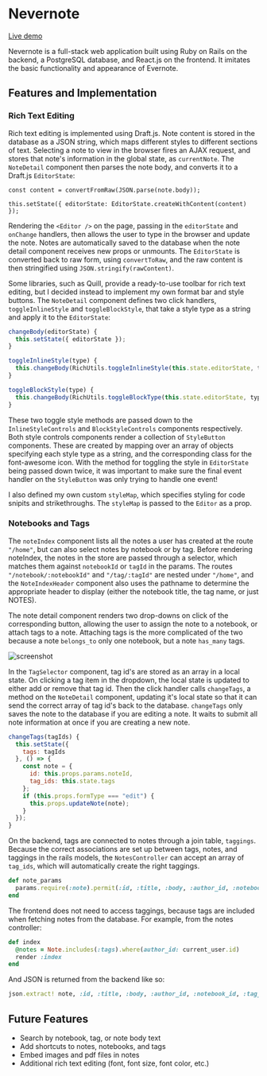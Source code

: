 # Nevernote

[Live demo][heroku]

[heroku]: https://nevernote.herokuapp.com/

Nevernote is a full-stack web application built using Ruby on Rails on the backend, a PostgreSQL database, and React.js on the frontend.  It imitates the basic functionality and appearance of Evernote.

## Features and Implementation

### Rich Text Editing

Rich text editing is implemented using Draft.js.  Note content is stored in the database as a JSON string, which maps different styles to different sections of text.  Selecting a note to view in the browser fires an AJAX request, and stores that note's information in the global state, as `currentNote`. The `NoteDetail` component then parses the note body, and converts it to a Draft.js `EditorState`:

`const content = convertFromRaw(JSON.parse(note.body));`

`this.setState({ editorState: EditorState.createWithContent(content) });`


Rendering the `<Editor />` on the page, passing in the `editorState` and `onChange` handlers, then allows the user to type in the browser and update the note.  Notes are automatically saved to the database when the note detail component receives new props or unmounts.  The `EditorState` is converted back to raw form, using `convertToRaw`, and the raw content is then stringified using `JSON.stringify(rawContent)`.

Some libraries, such as Quill, provide a ready-to-use toolbar for rich text editing, but I decided instead to implement my own format bar and style buttons.  The `NoteDetail` component defines two click handlers, `toggleInlineStyle` and `toggleBlockStyle`, that take a style type as a string and apply it to the `EditorState`:

```javascript
changeBody(editorState) {
  this.setState({ editorState });
}

toggleInlineStyle(type) {
  this.changeBody(RichUtils.toggleInlineStyle(this.state.editorState, type));
}

toggleBlockStyle(type) {
  this.changeBody(RichUtils.toggleBlockType(this.state.editorState, type));
}
```

These two toggle style methods are passed down to the `InlineStyleControls` and `BlockStyleControls` components respectively.  Both style controls components render a collection of `StyleButton` components.  These are created by mapping over an array of objects specifying each style type as a string, and the corresponding class for the font-awesome icon.  With the method for toggling the style in `EditorState` being passed down twice, it was important to make sure the final event handler on the `StyleButton` was only trying to handle one event!

I also defined my own custom `styleMap`, which specifies styling for code snipits and strikethroughs.  The `styleMap` is passed to the `Editor` as a prop.


### Notebooks and Tags

The `noteIndex` component lists all the notes a user has created at the route `"/home"`, but can also select notes by notebook or by tag.  Before rendering noteIndex, the notes in the store are passed through a selector, which matches them against `notebookId` or `tagId` in the params.  The routes `"/notebook/:notebookId"` and `"/tag/:tagId"` are nested under `"/home"`, and the `NoteIndexHeader` component also uses the pathname to determine the appropriate header to display (either the notebook title, the tag name, or just NOTES).

The note detail component renders two drop-downs on click of the corresponding button, allowing the user to assign the note to a notebook, or attach tags to a note.  Attaching tags is the more complicated of the two because a note `belongs_to` only one notebook, but a note `has_many` tags.

![screenshot](http://res.cloudinary.com/dq5kxnx9d/image/upload/v1490373111/Screen_Shot_2017-03-24_at_9.26.28_AM_bheqqv.png)

In the `TagSelector` component, tag id's are stored as an array in a local state.  On clicking a tag item in the dropdown, the local state is updated to either add or remove that tag id.  Then the click handler calls `changeTags`, a method on the `NoteDetail` component, updating it's local state so that it can send the correct array of tag id's back to the database.  `changeTags` only saves the note to the database if you are editing a note.  It waits to submit all note information at once if you are creating a new note.

```javascript
changeTags(tagIds) {
  this.setState({
    tags: tagIds
  }, () => {
    const note = {
      id: this.props.params.noteId,
      tag_ids: this.state.tags
    };
    if (this.props.formType === "edit") {
      this.props.updateNote(note);
    }
  });
}
```

On the backend, tags are connected to notes through a join table, `taggings`.  Because the correct associations are set up between tags, notes, and taggings in the rails models, the `NotesController` can accept an array of `tag_ids`, which will automatically create the right taggings.

```ruby
def note_params
  params.require(:note).permit(:id, :title, :body, :author_id, :notebook_id, tag_ids: [])
end
```

The frontend does not need to access taggings, because tags are included when fetching notes from the database.  For example, from the notes controller:

```ruby
def index
  @notes = Note.includes(:tags).where(author_id: current_user.id)
  render :index
end
```

And JSON is returned from the backend like so:

```ruby
json.extract! note, :id, :title, :body, :author_id, :notebook_id, :tag_ids
```

## Future Features

- Search by notebook, tag, or note body text
- Add shortcuts to notes, notebooks, and tags
- Embed images and pdf files in notes
- Additional rich text editing (font, font size, font color, etc.)
